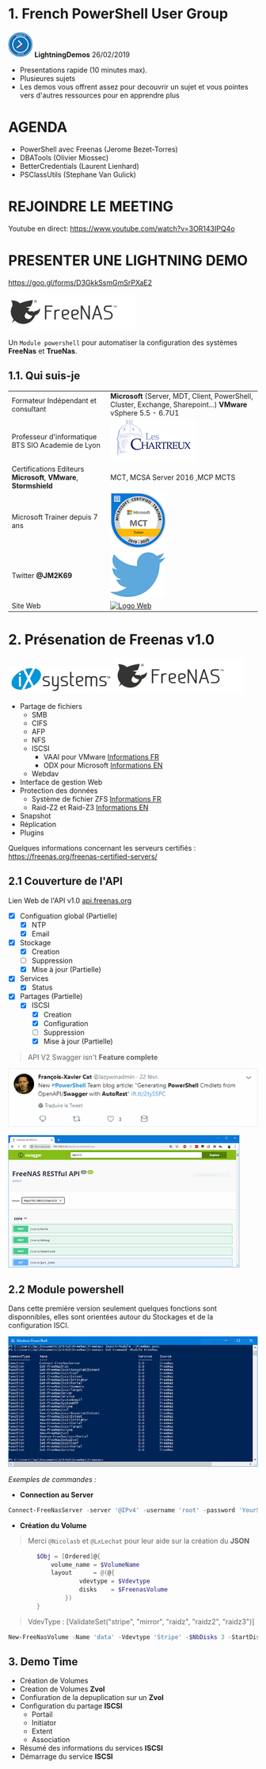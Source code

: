 # 1. French PowerShell User Group

![Logo FRPUSG](img/Logo.png)  **LightningDemos** 26/02/2019  

* Presentations rapide (10 minutes max).
* Plusieures sujets
* Les demos vous offrent assez pour decouvrir un sujet et vous pointes vers d'autres ressources pour en apprendre plus
 
# AGENDA #

* PowerShell avec Freenas (Jerome Bezet-Torres)
* DBATools (Olivier Miossec)
* BetterCredentials (Laurent Lienhard)
* PSClassUtils (Stephane Van Gulick)

# REJOINDRE LE MEETING #
Youtube en direct: https://www.youtube.com/watch?v=3OR143IPQ4o

# PRESENTER UNE LIGHTNING DEMO #
https://goo.gl/forms/D3GkkSsmGmSrPXaE2

![freenas Logo](img/FreeNas.png)
 
Un `Module powershell` pour automatiser la configuration des systèmes **FreeNas** et **TrueNas**.

## 1.1. Qui suis-je

|   |   |
|---|---|
|Formateur Indépendant et consultant   | **Microsoft** (Server, MDT, Client, PowerShell, Cluster, Exchange, Sharepoint...) **VMware** vSphere 5.5 - 6.7U1  |
|Professeur d'informatique BTS SIO Academie de Lyon |  ![Logo Chartreux](img/Chartreux.png)  |
|Certifications Editeurs **Microsoft**, **VMware**, **Stormshield**  | MCT, MCSA Server 2016 ,MCP MCTS   |
|Microsoft Trainer depuis 7 ans  |  ![Logo MCT](img/MCT.png) |  
|Twitter  **@JM2K69**  |[![Logo Twitter](img/twitter.png)](https://twitter.com/JM2K69)|
|Site Web| [![Logo Web](img/favicon.ico)](http://JM2K69.github.io) |

# 2. Présenation de Freenas v1.0

![Logo Ixsystems](img/ix_logo-white-1.png)  ![freenas Logo](img/FreeNas.png)


* Partage de fichiers
    * SMB
    * CIFS
    * AFP
    * NFS
    * ISCSI
        * VAAI pour VMware [Informations FR](http://vinception.fr/les-primitives-vaai/)
        * ODX pour Microsoft [Informations EN](https://docs.microsoft.com/en-us/windows-hardware/drivers/storage/offloaded-data-transfer)
    * Webdav
* Interface de gestion Web
* Protection des données
    * Système de fichier ZFS [Informations FR](https://fr.wikipedia.org/wiki/ZFS)
    * Raid-Z2 et Raid-Z3 [Informations EN](https://en.wikipedia.org/wiki/Non-standard_RAID_levels#RAID-Z)
* Snapshot
* Réplication
* Plugins

Quelques informations concernant les serveurs certifiés : https://freenas.org/freenas-certified-servers/

## 2.1 Couverture de l'API

Lien Web de l'API v1.0 [api.freenas.org](http://api.freenas.org)

- [X] Configuation global (Partielle)
    - [x] NTP
    - [x] Email
- [x] Stockage
    - [x] Creation
    - [ ] Suppression
    - [x] Mise à jour (Partielle)
- [x] Services
    - [X] Status
- [x] Partages (Partielle)
    - [x] ISCSI
         - [x] Creation
         - [x] Configuration
         - [ ] Suppression
         - [x] Mise à jour (Partielle)

> API V2 Swagger isn't **Feature complete**

![Swagger UI](img/TweetFX.PNG)


![Swagger UI](img/Swagger.PNG)


## 2.2 Module powershell

Dans cette première version seulement quelques fonctions sont disponnibles, elles sont  orientées autour du Stockages et de la configuration ISCI.


![Logo Ixsystems](img/Modules.PNG)

*Exemples de commandes :*

* **Connection au Server**

```powershell
Connect-FreeNasServer -server '@IPv4' -username 'root' -password 'YourStrongPa$$word!!'
```

* **Création du Volume**

> Merci `@Nicolasb` et `@LxLechat` pour leur aide sur la création du **JSON**

```powershell
        $Obj = [Ordered]@{
            volume_name = $VolumeName
            layout      = @(@{
                    vdevtype = $Vdevtype
                    disks    = $FreenasVolume
                })
        }
```

> VdevType :  [ValidateSet("stripe", "mirror", "raidz", "raidz2", "raidz3")]

```powershell
New-FreeNasVolume -Name 'data' -Vdevtype 'Stripe' -$NbDisks 3 -StartDisksNB 1
```
## 3. Demo Time

* Création de Volumes
* Creation de Volumes **Zvol**
* Confiuration de la depuplication sur un **Zvol**
* Configuration du partage **ISCSI**
    * Portail
    * Initiator
    * Extent
    * Association
* Résumé des informations du services **ISCSI**
* Démarrage du service **ISCSI**
